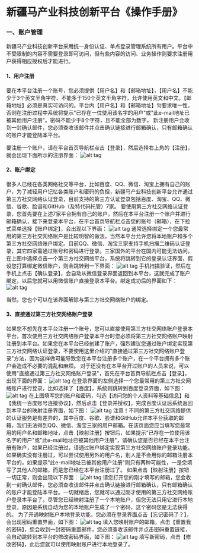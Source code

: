 # 新疆马产业科技创新平台《操作手册》
### 一、账户管理
新疆马产业科技创新平台采用统一身份认证、单点登录管理系统所有用户。平台中不受限制的内容不需要登录即可访问，但有些内容的访问、业务操作则要求注册用户获得相应授权后才能进行。
#### 1、用户注册
要在本平台注册一个账号，您必须提供【用户名】和【邮箱地址】，【用户名】不能少于3个英文半角字符、不能多于150个英文半角字符，允许使用英文和中文。【邮箱地址】必须是真实可访问的。平台内【用户名】和【邮箱地址】匀要求唯一性，否则在注册过程中系统将提示"已存在一位使用该名字的用户"或"此e-mail地址已被其他用户注册"。密码不能少于8个字符，且不能全部为数字。
新注册用户会收到一封确认邮件，您必须查收该邮件并点击确认链接进行邮箱确认，只有邮箱确认的账户才能登陆本平台。

要注册一个账户，请在平台首页导航栏点击【登录】，然后选择右上角的【注册】，就会出现下面所示的注册界面：
![alt tag](images/signUp.png)

#### 2、账户绑定
很多人已经在各类网络社交等平台，比如百度、QQ、微信、淘宝上拥有自己的账户，为了减轻用户记忆各类账户和密码的负担，新疆马产业科技创新平台允许通过第三方社交网络认证登录，目前支持的第三方认证登录包括百度、淘宝、QQ、微信、谷歌、脸谱和GitHub（及特代码托管）7家。
要使用第三方社交网络认证登录，您首先要在上述7家平台拥有自己的账户，然后在本平台注册一个账户并进行邮箱确认，接下来登录本平台，在平台首页导航栏点击您的账号（邮箱），在下拉式菜单选择【账户绑定】，会出现以下界面：
![alt tag](images/binding.png)
通常选择绑定一个您最常用的第三方社交网络账户是比较明智的做法，当然本平台允许您将本地账户和多个第三方社交网络账户绑定。目前QQ、微信、淘宝三家支持手机扫描二维码认证登录，其它四家需通过账号和密码进行登录。三家国外的平台在国内可能无法访问。
在上图中选择点击一个第三方社交网络平台，系统将跳转到它的登录认证界面，假设您打算绑定微信账户，则会跳转到一下界面：
![alt tag](images/weixinLogin.png)
手机扫描验证，然后在手机上点击【确认登录】，会自动从微信登录界面返回到本平台，这就完成了账户绑定，以后您就可以用微信账户直接登录本平台。绑定成功后的界面如下：  
![alt tag](images/binding_finish.png)

当然，您也个可以在该界面解除与第三方社交网络账户的绑定。
#### 3、直接通过第三方社交网络账户登录
如果您不想先在本平台注册一个账号，您可以直接使用第三方社交网络账户登录本平台，首次使用三方社交网络账户登录本平台时您必须将第三方社交网络账户映射注册到本平台。如果您在本平台已经创建了账户，强烈建议您通过账户绑定实现第三方社交网络认证登录，不要使用这里介绍的"直接通过第三方社交网络账户登录"方法，因为这样做可能导致您在本平台注册多个账户，在一个平台拥有多个账户会造成不必要的混乱和麻烦。
对于还没有在本平台开过账户的人员来说，可以使用"直接通过第三方社交网络账户登录"，首先在平台首页导航栏点击【登录】，出现下面的界面：
![alt tag](images/login.png)
在登录界面的左侧选择一个您最常用的第三方社交网络账户进行登录，比如选择了【百度】，系统则跳转到百度登录界面，如下图：
![alt tag](images/baiduLogin.png)
在上图填写您的账户和密码，勾选【访问您的个人资料等基础信息】和【我统一百度账号连接协议】，然后点击【登录并授权】，完成百度认证后系统返回到本平台的映射注册界面，如下图：
![alt tag](images/accountMapping.png)
注意！不同的第三方社交网络提供的认证服务是有差异的，其中百度、谷歌、脸谱和GitHub允许本平台获取的邮箱，我们无法得到QQ、微信、淘宝三家的用户邮箱。在该页面您应当填写您最常用的用户名和邮箱地址，点击【映射注册】按钮后，如果提示"已存在一位使用该名字的用户"或"此e-mail地址已被其他用户注册"，请确认您是否已经在本平台注册有账户，如果已经注册过，请通过账户绑定实现第三方社交网络账户登录功能，如果确实没有注册过，可以尝试使用另外的用户名，别人是不会用你的邮箱注册本平台的，如果提示"此e-mail地址已被其他用户注册"则只有两种可能性，一是您填写了其他人的邮箱，而是您已经在本平台注册过了。
如果点击【映射注册】按钮一切正常，则会出现以下界面：
![alt tag](images/emailConfirm.png)
请您打开您的刚才填写的邮箱，您会收到一封确认邮件，您必须查收该邮件并点击确认链接进行邮箱确认，只有邮箱确认的账户才能登陆本平台。一切就绪后，您就可以通过刚才使用的第三方社交网络账户登录本平台了。尽管您已经映射注册了一个本地账户，但您无法只用它进行本地登录，原因是系统自动为您的本地账户生成了一个密码，这个密码您是无法获得的。
为了开通映射账户本地登录功能，您必须在登录界面点击【忘记密码了？】，会出现密码重置界面，如下图：
![alt tag](images/resetPassword.png)
填入您映射账户的邮箱，点击【重置我的密码】，您会收到一封密码重置邮件，您必须查收该邮件并点击密码重置链接，会自动跳转到本平台的修改密码界面，如下图：
![alt tag](images/changePassword.png)
填写新密码，点击【修改密码】，此后您就可以使用映射账户进行本地登录了。
